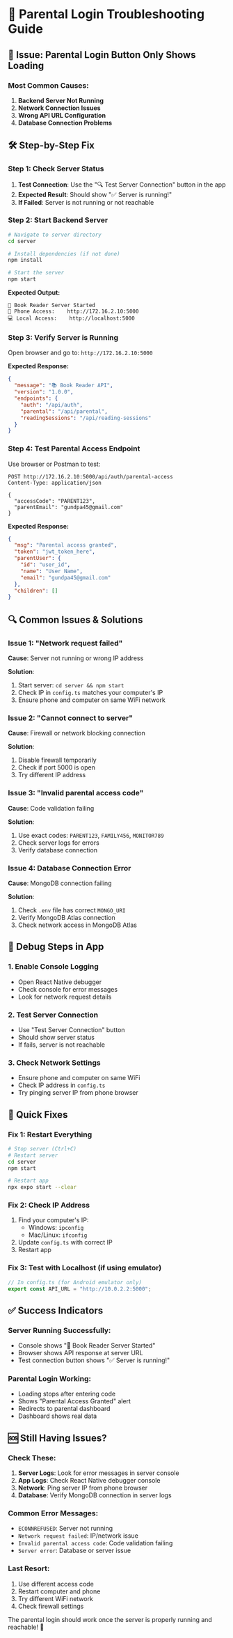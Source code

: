 # 🔧 Parental Login Troubleshooting Guide

## 🚨 Issue: Parental Login Button Only Shows Loading

### Most Common Causes:

1. **Backend Server Not Running**
2. **Network Connection Issues**
3. **Wrong API URL Configuration**
4. **Database Connection Problems**

## 🛠️ Step-by-Step Fix

### Step 1: Check Server Status

1. **Test Connection**: Use the "🔍 Test Server Connection" button in the app
2. **Expected Result**: Should show "✅ Server is running!"
3. **If Failed**: Server is not running or not reachable

### Step 2: Start Backend Server

```bash
# Navigate to server directory
cd server

# Install dependencies (if not done)
npm install

# Start the server
npm start
```

**Expected Output:**

```
🚀 Book Reader Server Started
📱 Phone Access:    http://172.16.2.10:5000
💻 Local Access:    http://localhost:5000
```

### Step 3: Verify Server is Running

Open browser and go to: `http://172.16.2.10:5000`

**Expected Response:**

```json
{
  "message": "📚 Book Reader API",
  "version": "1.0.0",
  "endpoints": {
    "auth": "/api/auth",
    "parental": "/api/parental",
    "readingSessions": "/api/reading-sessions"
  }
}
```

### Step 4: Test Parental Access Endpoint

Use browser or Postman to test:

```
POST http://172.16.2.10:5000/api/auth/parental-access
Content-Type: application/json

{
  "accessCode": "PARENT123",
  "parentEmail": "gundpa45@gmail.com"
}
```

**Expected Response:**

```json
{
  "msg": "Parental access granted",
  "token": "jwt_token_here",
  "parentUser": {
    "id": "user_id",
    "name": "User Name",
    "email": "gundpa45@gmail.com"
  },
  "children": []
}
```

## 🔍 Common Issues & Solutions

### Issue 1: "Network request failed"

**Cause**: Server not running or wrong IP address

**Solution**:

1. Start server: `cd server && npm start`
2. Check IP in `config.ts` matches your computer's IP
3. Ensure phone and computer on same WiFi network

### Issue 2: "Cannot connect to server"

**Cause**: Firewall or network blocking connection

**Solution**:

1. Disable firewall temporarily
2. Check if port 5000 is open
3. Try different IP address

### Issue 3: "Invalid parental access code"

**Cause**: Code validation failing

**Solution**:

1. Use exact codes: `PARENT123`, `FAMILY456`, `MONITOR789`
2. Check server logs for errors
3. Verify database connection

### Issue 4: Database Connection Error

**Cause**: MongoDB connection failing

**Solution**:

1. Check `.env` file has correct `MONGO_URI`
2. Verify MongoDB Atlas connection
3. Check network access in MongoDB Atlas

## 📱 Debug Steps in App

### 1. Enable Console Logging

- Open React Native debugger
- Check console for error messages
- Look for network request details

### 2. Test Server Connection

- Use "Test Server Connection" button
- Should show server status
- If fails, server is not reachable

### 3. Check Network Settings

- Ensure phone and computer on same WiFi
- Check IP address in `config.ts`
- Try pinging server IP from phone browser

## 🔧 Quick Fixes

### Fix 1: Restart Everything

```bash
# Stop server (Ctrl+C)
# Restart server
cd server
npm start

# Restart app
npx expo start --clear
```

### Fix 2: Check IP Address

1. Find your computer's IP:
   - Windows: `ipconfig`
   - Mac/Linux: `ifconfig`
2. Update `config.ts` with correct IP
3. Restart app

### Fix 3: Test with Localhost (if using emulator)

```typescript
// In config.ts (for Android emulator only)
export const API_URL = "http://10.0.2.2:5000";
```

## ✅ Success Indicators

### Server Running Successfully:

- Console shows "🚀 Book Reader Server Started"
- Browser shows API response at server URL
- Test connection button shows "✅ Server is running!"

### Parental Login Working:

- Loading stops after entering code
- Shows "Parental Access Granted" alert
- Redirects to parental dashboard
- Dashboard shows real data

## 🆘 Still Having Issues?

### Check These:

1. **Server Logs**: Look for error messages in server console
2. **App Logs**: Check React Native debugger console
3. **Network**: Ping server IP from phone browser
4. **Database**: Verify MongoDB connection in server logs

### Common Error Messages:

- `ECONNREFUSED`: Server not running
- `Network request failed`: IP/network issue
- `Invalid parental access code`: Code validation failing
- `Server error`: Database or server issue

### Last Resort:

1. Use different access code
2. Restart computer and phone
3. Try different WiFi network
4. Check firewall settings

The parental login should work once the server is properly running and reachable! 🎯
